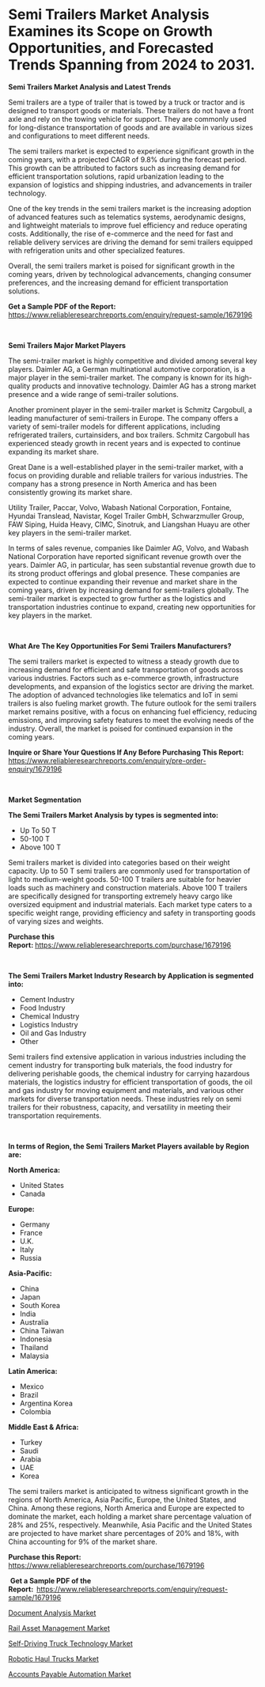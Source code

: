 <p><h1>Semi Trailers Market Analysis Examines its Scope on Growth Opportunities, and Forecasted Trends Spanning from 2024 to 2031.</h1></p><p><strong>Semi Trailers Market Analysis and Latest Trends</strong></p>
<p><p>Semi trailers are a type of trailer that is towed by a truck or tractor and is designed to transport goods or materials. These trailers do not have a front axle and rely on the towing vehicle for support. They are commonly used for long-distance transportation of goods and are available in various sizes and configurations to meet different needs.</p><p>The semi trailers market is expected to experience significant growth in the coming years, with a projected CAGR of 9.8% during the forecast period. This growth can be attributed to factors such as increasing demand for efficient transportation solutions, rapid urbanization leading to the expansion of logistics and shipping industries, and advancements in trailer technology.</p><p>One of the key trends in the semi trailers market is the increasing adoption of advanced features such as telematics systems, aerodynamic designs, and lightweight materials to improve fuel efficiency and reduce operating costs. Additionally, the rise of e-commerce and the need for fast and reliable delivery services are driving the demand for semi trailers equipped with refrigeration units and other specialized features.</p><p>Overall, the semi trailers market is poised for significant growth in the coming years, driven by technological advancements, changing consumer preferences, and the increasing demand for efficient transportation solutions.</p></p>
<p><strong>Get a Sample PDF of the Report:&nbsp;</strong> <a href="https://www.reliableresearchreports.com/enquiry/request-sample/1679196">https://www.reliableresearchreports.com/enquiry/request-sample/1679196</a></p>
<p>&nbsp;</p>
<p><strong>Semi Trailers Major Market Players</strong></p>
<p><p>The semi-trailer market is highly competitive and divided among several key players. Daimler AG, a German multinational automotive corporation, is a major player in the semi-trailer market. The company is known for its high-quality products and innovative technology. Daimler AG has a strong market presence and a wide range of semi-trailer solutions.</p><p>Another prominent player in the semi-trailer market is Schmitz Cargobull, a leading manufacturer of semi-trailers in Europe. The company offers a variety of semi-trailer models for different applications, including refrigerated trailers, curtainsiders, and box trailers. Schmitz Cargobull has experienced steady growth in recent years and is expected to continue expanding its market share.</p><p>Great Dane is a well-established player in the semi-trailer market, with a focus on providing durable and reliable trailers for various industries. The company has a strong presence in North America and has been consistently growing its market share.</p><p>Utility Trailer, Paccar, Volvo, Wabash National Corporation, Fontaine, Hyundai Translead, Navistar, Kogel Trailer GmbH, Schwarzmuller Group, FAW Siping, Huida Heavy, CIMC, Sinotruk, and Liangshan Huayu are other key players in the semi-trailer market.</p><p>In terms of sales revenue, companies like Daimler AG, Volvo, and Wabash National Corporation have reported significant revenue growth over the years. Daimler AG, in particular, has seen substantial revenue growth due to its strong product offerings and global presence. These companies are expected to continue expanding their revenue and market share in the coming years, driven by increasing demand for semi-trailers globally. The semi-trailer market is expected to grow further as the logistics and transportation industries continue to expand, creating new opportunities for key players in the market.</p></p>
<p>&nbsp;</p>
<p><strong>What Are The Key Opportunities For Semi Trailers Manufacturers?</strong></p>
<p><p>The semi trailers market is expected to witness a steady growth due to increasing demand for efficient and safe transportation of goods across various industries. Factors such as e-commerce growth, infrastructure developments, and expansion of the logistics sector are driving the market. The adoption of advanced technologies like telematics and IoT in semi trailers is also fueling market growth. The future outlook for the semi trailers market remains positive, with a focus on enhancing fuel efficiency, reducing emissions, and improving safety features to meet the evolving needs of the industry. Overall, the market is poised for continued expansion in the coming years.</p></p>
<p><strong>Inquire or Share Your Questions If Any Before Purchasing This Report:</strong> <a href="https://www.reliableresearchreports.com/enquiry/pre-order-enquiry/1679196">https://www.reliableresearchreports.com/enquiry/pre-order-enquiry/1679196</a></p>
<p>&nbsp;</p>
<p><strong>Market Segmentation</strong></p>
<p><strong>The Semi Trailers Market Analysis by types is segmented into:</strong></p>
<p><ul><li>Up To 50 T</li><li>50-100 T</li><li>Above 100 T</li></ul></p>
<p><p>Semi trailers market is divided into categories based on their weight capacity. Up to 50 T semi trailers are commonly used for transportation of light to medium-weight goods. 50-100 T trailers are suitable for heavier loads such as machinery and construction materials. Above 100 T trailers are specifically designed for transporting extremely heavy cargo like oversized equipment and industrial materials. Each market type caters to a specific weight range, providing efficiency and safety in transporting goods of varying sizes and weights.</p></p>
<p><strong>Purchase this Report:&nbsp;</strong><a href="https://www.reliableresearchreports.com/purchase/1679196">https://www.reliableresearchreports.com/purchase/1679196</a></p>
<p>&nbsp;</p>
<p><strong>The Semi Trailers Market Industry Research by Application is segmented into:</strong></p>
<p><ul><li>Cement Industry</li><li>Food Industry</li><li>Chemical Industry</li><li>Logistics Industry</li><li>Oil and Gas Industry</li><li>Other</li></ul></p>
<p><p>Semi trailers find extensive application in various industries including the cement industry for transporting bulk materials, the food industry for delivering perishable goods, the chemical industry for carrying hazardous materials, the logistics industry for efficient transportation of goods, the oil and gas industry for moving equipment and materials, and various other markets for diverse transportation needs. These industries rely on semi trailers for their robustness, capacity, and versatility in meeting their transportation requirements.</p></p>
<p>&nbsp;</p>
<p><strong>In terms of Region, the Semi Trailers Market Players available by Region are:</strong></p>
<p>
    <p> <strong> North America: </strong>
        <ul>
            <li>United States</li>
            <li>Canada</li>
        </ul>
        </p> 
    <p> <strong> Europe: </strong>
        <ul>
            <li>Germany</li>
            <li>France</li>
            <li>U.K.</li>
            <li>Italy</li>
            <li>Russia</li>
        </ul>
        </p> 
    <p> <strong> Asia-Pacific: </strong>
        <ul>
            <li>China</li>
            <li>Japan</li>
            <li>South Korea</li>
            <li>India</li>
            <li>Australia</li>
            <li>China Taiwan</li>
            <li>Indonesia</li>
            <li>Thailand</li>
            <li>Malaysia</li>
        </ul>
        </p> 
    <p> <strong> Latin America: </strong>
        <ul>
            <li>Mexico</li>
            <li>Brazil</li>
            <li>Argentina Korea</li>
            <li>Colombia</li>
        </ul>
        </p> 
    <p> <strong> Middle East & Africa: </strong>
        <ul>
            <li>Turkey</li>
            <li>Saudi</li>
            <li>Arabia</li>
            <li>UAE</li>
            <li>Korea</li>
        </ul>
    </p>
    </p>
<p><p>The semi trailers market is anticipated to witness significant growth in the regions of North America, Asia Pacific, Europe, the United States, and China. Among these regions, North America and Europe are expected to dominate the market, each holding a market share percentage valuation of 28% and 25%, respectively. Meanwhile, Asia Pacific and the United States are projected to have market share percentages of 20% and 18%, with China accounting for 9% of the market share.</p></p>
<p><strong>Purchase this Report: </strong><a href="https://www.reliableresearchreports.com/purchase/1679196">https://www.reliableresearchreports.com/purchase/1679196</a></p>
<p>&nbsp;<strong>Get a Sample PDF of the Report:&nbsp;&nbsp;</strong><a href="https://www.reliableresearchreports.com/enquiry/request-sample/1679196">https://www.reliableresearchreports.com/enquiry/request-sample/1679196</a></p>
<p><strong></strong></p>
<p><p><a href="https://medium.com/@crystalpierce09/document-analysis-market-analysis-its-cagr-market-segmentation-and-global-industry-overview-6629a646d50a">Document Analysis Market</a></p><p><a href="https://medium.com/@crystalpierce09/rail-asset-management-nbsp-market-focuses-on-market-share-size-and-projected-forecast-till-2031-369da51d3876">Rail Asset Management Market</a></p><p><a href="https://github.com/Angelnienowdseej3e45z3p8c/Market-Research-Report-List-1/blob/main/self-driving-truck-technology-market.md">Self-Driving Truck Technology Market</a></p><p><a href="https://github.com/santosh758595/Market-Research-Report-List-3/blob/main/robotic-haul-trucks-market.md">Robotic Haul Trucks Market</a></p><p><a href="https://medium.com/@tammyfreeman2022/accounts-payable-automation-market-analysis-its-cagr-market-segmentation-and-global-industry-d9ebbf676b40">Accounts Payable Automation Market</a></p></p>